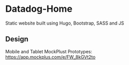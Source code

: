 # Datadog-Home
Static website built using Hugo, Bootstrap, SASS and JS

## Design
Mobile and Tablet MockPlust Prototypes:
https://app.mockplus.com/e/FW_8kGVt2to
